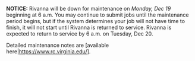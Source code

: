 **NOTICE:** Rivanna will be down for maintenance on *Monday, Dec 19* beginning at 6 a.m. You may continue to submit jobs until the maintenance period begins, but if the system determines your job will not have time to finish, it will not start until Rivanna is returned to service. Rivanna is expected to return to service by 6 a.m. on Tuesday, Dec 20. 

Detailed maintenance notes are [available here|https://www.rc.virginia.edu/].

